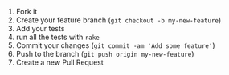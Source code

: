 1. Fork it
2. Create your feature branch (`git checkout -b my-new-feature`)
3. Add your tests
4. run all the tests with `rake`
5. Commit your changes (`git commit -am 'Add some feature'`)
6. Push to the branch (`git push origin my-new-feature`)
7. Create a new Pull Request
